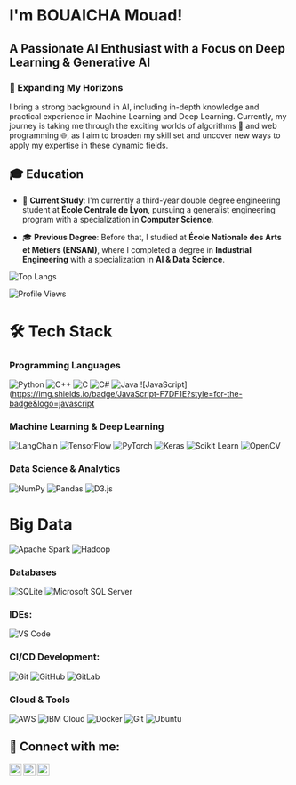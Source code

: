 




 <h1>I'm BOUAICHA Mouad! </h1>
<h2>A Passionate AI Enthusiast with a Focus on Deep Learning  & Generative AI</h2>

<h3>🚀 Expanding My Horizons</h3>
I bring a strong background in AI, including in-depth knowledge and practical experience in Machine Learning and Deep Learning. Currently, my journey is taking me through the exciting worlds of algorithms 🧮 and web programming 🌐, as I aim to broaden my skill set and uncover new ways to apply my expertise in these dynamic fields.





## 🎓 Education

- 🏫 **Current Study**: I'm currently a third-year double degree engineering student at **École Centrale de Lyon**, pursuing a generalist engineering program with a specialization in **Computer Science**.

- 🎓 **Previous Degree**: Before that, I studied at **École Nationale des Arts et Métiers (ENSAM)**, where I completed a degree in **Industrial Engineering** with a specialization in **AI & Data Science**.


![Top Langs](https://github-readme-stats.vercel.app/api/top-langs/?username=MouadBouaicha&layout=compact&hide=)


![Profile Views](https://komarev.com/ghpvc/?username=MouadBouaicha&color=brightgreen)


# 🛠 Tech Stack

### Programming Languages
![Python](https://img.shields.io/badge/Python-3776AB?style=for-the-badge&logo=python&logoColor=white)
![C++](https://img.shields.io/badge/C++-00599C?style=for-the-badge&logo=cplusplus&logoColor=white)
![C](https://img.shields.io/badge/C-A8B9CC?style=for-the-badge&logo=c&logoColor=white)
![C#](https://img.shields.io/badge/C%23-239120?style=for-the-badge&logo=csharp&logoColor=white)
![Java](https://img.shields.io/badge/Java-007396?style=for-the-badge&logo=java&logoColor=white)
![JavaScript](https://img.shields.io/badge/JavaScript-F7DF1E?style=for-the-badge&logo=javascript

### Machine Learning & Deep Learning
![LangChain](https://img.shields.io/badge/LangChain-121212?style=for-the-badge&logo=chainlink&logoColor=white)
![TensorFlow](https://img.shields.io/badge/TensorFlow-FF6F00?style=for-the-badge&logo=tensorflow&logoColor=white)
![PyTorch](https://img.shields.io/badge/PyTorch-EE4C2C?style=for-the-badge&logo=pytorch&logoColor=white)
![Keras](https://img.shields.io/badge/Keras-D00000?style=for-the-badge&logo=keras&logoColor=white)
![Scikit Learn](https://img.shields.io/badge/Scikit_Learn-F7931E?style=for-the-badge&logo=scikit-learn&logoColor=white)
![OpenCV](https://img.shields.io/badge/OpenCV-5C3EE8?style=for-the-badge&logo=opencv&logoColor=white)


### Data Science & Analytics
![NumPy](https://img.shields.io/badge/NumPy-013243?style=for-the-badge&logo=numpy&logoColor=white)
![Pandas](https://img.shields.io/badge/Pandas-150458?style=for-the-badge&logo=pandas&logoColor=white)
![D3.js](https://img.shields.io/badge/D3.js-F9A03C?style=for-the-badge&logo=d3.js&logoColor=white)

# Big Data 
![Apache Spark](https://img.shields.io/badge/Apache_Spark-E25A1C?style=for-the-badge&logo=apache-spark&logoColor=white)
![Hadoop](https://img.shields.io/badge/Hadoop-66CCFF?style=for-the-badge&logo=apache-hadoop&logoColor=black)

### Databases
![SQLite](https://img.shields.io/badge/SQLite-003B57?style=for-the-badge&logo=sqlite&logoColor=white)
![Microsoft SQL Server](https://img.shields.io/badge/SQL_Server-CC2927?style=for-the-badge&logo=microsoft-sql-server&logoColor=white)

### IDEs:
![VS Code](https://img.shields.io/badge/VS_Code-007ACC?style=for-the-badge&logo=visualstudiocode&logoColor=white)


### CI/CD Development:
![Git](https://img.shields.io/badge/Git-F05032?style=for-the-badge&logo=git&logoColor=white)
![GitHub](https://img.shields.io/badge/GitHub-181717?style=for-the-badge&logo=github&logoColor=white)
![GitLab](https://img.shields.io/badge/GitLab-FCA121?style=for-the-badge&logo=gitlab&logoColor=white)



### Cloud & Tools
![AWS](https://img.shields.io/badge/AWS-232F3E?style=for-the-badge&logo=amazon-aws&logoColor=white)
![IBM Cloud](https://img.shields.io/badge/IBM_Cloud-054ADA?style=for-the-badge&logo=ibm&logoColor=white)
![Docker](https://img.shields.io/badge/Docker-2496ED?style=for-the-badge&logo=docker&logoColor=white)
![Git](https://img.shields.io/badge/Git-F05032?style=for-the-badge&logo=git&logoColor=white)
![Ubuntu](https://img.shields.io/badge/Ubuntu-E95420?style=for-the-badge&logo=ubuntu&logoColor=white)


<h2> 🤳 Connect with me:</h2>

[<img align="left" alt="BOUAICHA Mouad | Twitter" width="22px" src="https://cdn.jsdelivr.net/npm/simple-icons@v3/icons/twitter.svg" />][twitter]
[<img align="left" alt="BOUAICHA Mouad | LinkedIn" width="22px" src="https://cdn.jsdelivr.net/npm/simple-icons@v3/icons/linkedin.svg" />][linkedin]
[<img align="left" alt="BOUAICHA Mouad | Instagram" width="22px" src="https://cdn.jsdelivr.net/npm/simple-icons@v3/icons/instagram.svg" />][instagram]

<br />
<br />

[twitter]: https://twitter.com/MouadBouaichaa
[instagram]: https://www.instagram.com/mouadbouaicha/
[linkedin]: https://www.linkedin.com/in/mouad-bouaicha-a4aaa0211

